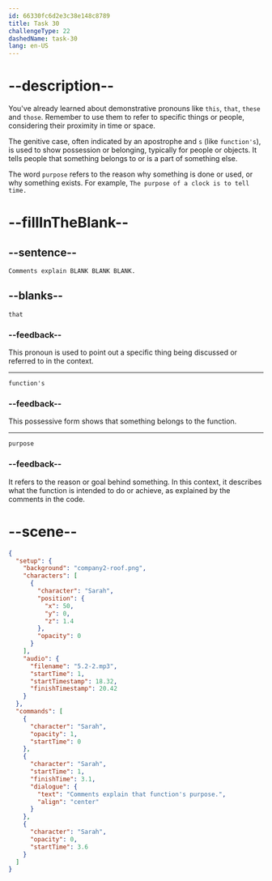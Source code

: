 ```yaml
---
id: 66330fc6d2e3c38e148c8789
title: Task 30
challengeType: 22
dashedName: task-30
lang: en-US
---
```


<!-- (Audio) Sarah: Comments explain that function's purpose. -->

# --description--

You've already learned about demonstrative pronouns like `this`, `that`, `these` and `those`. Remember to use them to refer to specific things or people, considering their proximity in time or space.

The genitive case, often indicated by an apostrophe and `s` (like `function's`), is used to show possession or belonging, typically for people or objects. It tells people that something belongs to or is a part of something else.

The word `purpose` refers to the reason why something is done or used, or why something exists. For example, `The purpose of a clock is to tell time.`

# --fillInTheBlank--

## --sentence--

`Comments explain BLANK BLANK BLANK.`

## --blanks--

`that`

### --feedback--

This pronoun is used to point out a specific thing being discussed or referred to in the context.

---

`function's`

### --feedback--

This possessive form shows that something belongs to the function.

---

`purpose`

### --feedback--

It refers to the reason or goal behind something. In this context, it describes what the function is intended to do or achieve, as explained by the comments in the code.

# --scene--

```json
{
  "setup": {
    "background": "company2-roof.png",
    "characters": [
      {
        "character": "Sarah",
        "position": {
          "x": 50,
          "y": 0,
          "z": 1.4
        },
        "opacity": 0
      }
    ],
    "audio": {
      "filename": "5.2-2.mp3",
      "startTime": 1,
      "startTimestamp": 18.32,
      "finishTimestamp": 20.42
    }
  },
  "commands": [
    {
      "character": "Sarah",
      "opacity": 1,
      "startTime": 0
    },
    {
      "character": "Sarah",
      "startTime": 1,
      "finishTime": 3.1,
      "dialogue": {
        "text": "Comments explain that function's purpose.",
        "align": "center"
      }
    },
    {
      "character": "Sarah",
      "opacity": 0,
      "startTime": 3.6
    }
  ]
}
```
